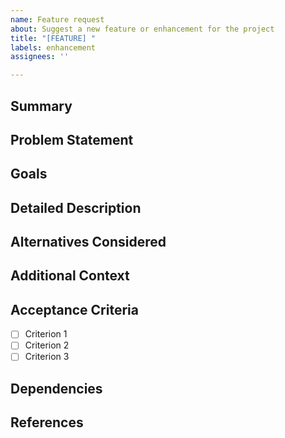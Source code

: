 ```yaml
---
name: Feature request
about: Suggest a new feature or enhancement for the project
title: "[FEATURE] "
labels: enhancement
assignees: ''

---
```


## Summary
<!-- Provide a brief summary of the feature request. -->

## Problem Statement
<!-- A clear and concise description of the problem this feature will solve.
     Example: I'm always frustrated when [...] -->

## Goals
<!-- A clear and concise description of what you want to achieve with this feature.
     Example: As a [type of user], I want [goal] so that [reason]. -->

## Detailed Description
<!-- Provide a detailed description of the proposed feature. Include any relevant details or context. -->

## Alternatives Considered
<!-- A clear and concise description of any alternative solutions or features you've considered. -->

## Additional Context
<!-- Add any other context, screenshots, or examples about the feature request here. -->

## Acceptance Criteria
<!-- Define the specific requirements that must be met for this feature to be considered complete. Use checkboxes for clarity. -->
- [ ] Criterion 1
- [ ] Criterion 2
- [ ] Criterion 3

## Dependencies
<!-- List any dependencies this feature might have, such as other issues or external libraries. -->

## References
<!-- List any relevant documentation, links, or references that provide additional context for this feature request. -->